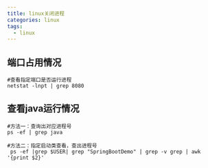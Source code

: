 ```yaml
---
title: linux关闭进程
categories: linux
tags:
  - linux
---
```








## 端口占用情况

```shell
#查看指定端口是否运行进程
netstat -lnpt | grep 8080
```



## 查看java运行情况

```shell
#方法一：查询出对应进程号
ps -ef | grep java

#方法二：指定启动类查看，查出进程号
 ps -ef |grep $USER| grep "SpringBootDemo" | grep -v grep | awk '{print $2}'

```
